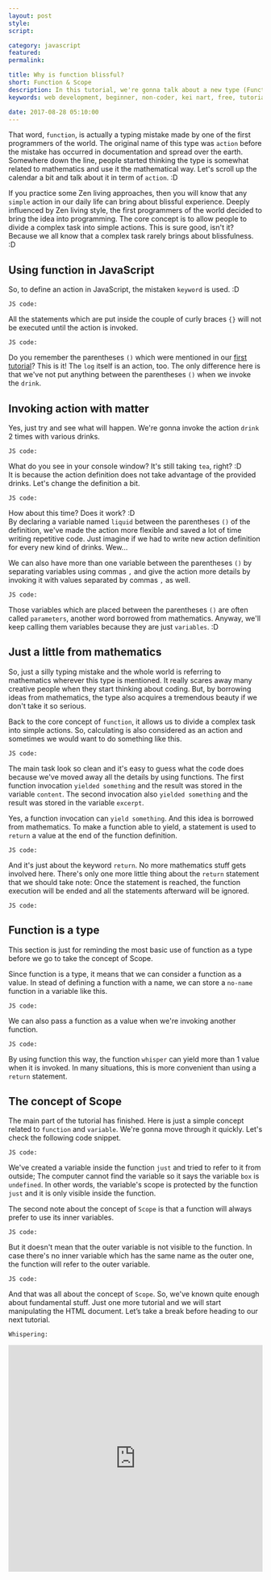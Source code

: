 ```yaml
---
layout: post
style:
script:

category: javascript
featured:
permalink:

title: Why is function blissful?
short: Function & Scope
description: In this tutorial, we're gonna talk about a new type (Function) and a related concept (Scope). <br>Function is the most blissful type in almost any programming language. <br>Yes, I really mean to say - Function is "blissful". :D
keywords: web development, beginner, non-coder, kei nart, free, tutorial, coding, programming, code nart, javascript, function, scope, type

date: 2017-08-28 05:10:00
---
```


That word, `function`, is actually a typing mistake made by one of the first
programmers of the world. The original name of this type was `action` before the
mistake has occurred in documentation and spread over the earth. Somewhere down
the line, people started thinking the type is somewhat related to mathematics
and use it the mathematical way. Let's scroll up the calendar a bit and talk
about it in term of `action`. :D

If you practice some Zen living approaches, then you will know that any `simple`
action in our daily life can bring about blissful experience. Deeply influenced
by Zen living style, the first programmers of the world decided to bring the idea
into programming. The core concept is to allow people to divide a complex task
into simple actions. This is sure good, isn't it? Because we all know that a
complex task rarely brings about blissfulness. :D

## Using function in JavaScript

So, to define an action in JavaScript, the mistaken `keyword` is used. :D

`JS code:`
<script src="https://gist.github.com/codenart/cd6cc17aa35f74545b1ea9b50ea8b761.js">
</script>

All the statements which are put inside the couple of curly braces `{}` will not
be executed until the action is invoked.

`JS code:`
<script src="https://gist.github.com/codenart/ba02a7de4d0916af86a61db2cb4c94cb.js">
</script>

Do you remember the parentheses `()` which were mentioned in our
[first tutorial](https://codenart.github.io/smart/#the-baby-first-javascript-statements "ext")?
This is it! The `log` itself is an action, too. The only difference here is that
we've not put anything between the parentheses `()` when we invoke the `drink`.

## Invoking action with matter

Yes, just try and see what will happen. We're gonna invoke the action `drink` 2
times with various drinks.

`JS code:`
<script src="https://gist.github.com/codenart/4e94cd16ae793409fec1e0ef283a90a8.js">
</script>

What do you see in your console window? It's still taking `tea`, right? :D  
It is because the action definition does not take advantage of the provided drinks.
Let's change the definition a bit.

`JS code:`
<script src="https://gist.github.com/codenart/d84b97780efd98c56f408bea72b1aa23.js">
</script>

How about this time? Does it work? :D  
By declaring a variable named `liquid` between the parentheses `()` of the
definition, we've made the action more flexible and saved a lot of time writing
repetitive code. Just imagine if we had to write new action definition for every
new kind of drinks. Wew...

We can also have more than one variable between the parentheses `()` by separating
variables using commas `,` and give the action more details by invoking it with
values separated by commas `,` as well.

`JS code:`
<script src="https://gist.github.com/codenart/0fe0189e35e7d77df732423c5b6a02a4.js">
</script>

Those variables which are placed between the parentheses `()` are often called
`parameters`, another word borrowed from mathematics. Anyway, we'll keep calling
them variables because they are just `variables`. :D

## Just a little from mathematics

So, just a silly typing mistake and the whole world is referring to mathematics
wherever this type is mentioned. It really scares away many creative people when
they start thinking about coding. But, by borrowing ideas from mathematics, the
type also acquires a tremendous beauty if we don't take it so serious.

Back to the core concept of `function`, it allows us to divide a complex task
into simple actions. So, calculating is also considered as an action and
sometimes we would want to do something like this.

`JS code:`
<script src="https://gist.github.com/codenart/af6a65557f1b9cf5d7f85ab473969110.js">
</script>

The main task look so clean and it's easy to guess what the code does because
we've moved away all the details by using functions. The first function invocation
`yielded something` and the result was stored in the variable `content`. The
second invocation also `yielded something` and the result was stored in the
variable `excerpt`.

Yes, a function invocation can `yield something`. And this idea is borrowed from
mathematics. To make a function able to yield, a statement is used to `return`
a value at the end of the function definition.

`JS code:`
<script src="https://gist.github.com/codenart/d263325733a166cbf9034ba69a74b25d.js">
</script>

And it's just about the keyword `return`. No more mathematics stuff gets involved
here. There's only one more little thing about the `return` statement that we
should take note: Once the statement is reached, the function execution will be
ended and all the statements afterward will be ignored.

`JS code:`
<script src="https://gist.github.com/codenart/1d640b60b07e62d9b1d269bce5400358.js">
</script>

## Function is a type

This section is just for reminding the most basic use of function as a type
before we go to take the concept of Scope.

Since function is a type, it means that we can consider a function as a value.
In stead of defining a function with a name, we can store a `no-name` function
in a variable like this.

`JS code:`
<script src="https://gist.github.com/codenart/793360f7dd9dfc11cd67eedf54b9bc3e.js">
</script>

We can also pass a function as a value when we're invoking another function.

`JS code:`
<script src="https://gist.github.com/codenart/703df2b4520cffbf33469c7ecc025fc7.js">
</script>

By using function this way, the function `whisper` can yield more than 1 value
when it is invoked. In many situations, this is more convenient than using a
`return` statement.

## The concept of Scope

The main part of the tutorial has finished. Here is just a simple concept related
to `function` and `variable`. We're gonna move through it quickly. Let's check
the following code snippet.

`JS code:`
<script src="https://gist.github.com/codenart/24082265f1fe6007c3594d67e7f8bc0d.js">
</script>

We've created a variable inside the function `just` and tried to refer to it from
outside; The computer cannot find the variable so it says the variable `box` is
`undefined`. In other words, the variable's scope is protected by the function
`just` and it is only visible inside the function.

The second note about the concept of `Scope` is that a function will always prefer
to use its inner variables.

`JS code:`
<script src="https://gist.github.com/codenart/e6fb3d20885bc689f6dff7704a27daaf.js">
</script>

But it doesn't mean that the outer variable is not visible to the function. In
case there's no inner variable which has the same name as the outer one, the
function will refer to the outer variable.

`JS code:`
<script src="https://gist.github.com/codenart/e183bd7100dff450cbe84f251525bb08.js">
</script>

And that was all about the concept of `Scope`. So, we've known quite enough about
fundamental stuff. Just one more tutorial and we will start manipulating the HTML
document. Let’s take a break before heading to our next tutorial.

`Whispering:`
<div class="embed">
   <iframe src="https://goo.gl/3XXjxs"
           width="100%" height="450"
           scrolling="no" frameborder="no">
   </iframe>
</div>
